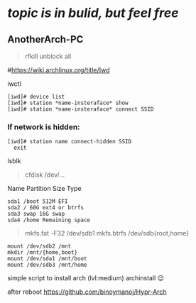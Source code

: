 # *topic is in bulid, but feel free*

## AnotherArch-PC
> rfkill unblock all

#https://wiki.archlinux.org/title/Iwd

iwctl
```
[iwd]# device list
[iwd]# station *name-insteraface* show
[iwd]# station *name-insteraface* connect SSID
```
### If network is hidden:

```
[iwd]# station name connect-hidden SSID
  exit
```

lsblk
>cfdisk /dev/...

Name Partition Size Type
```
sda1 /boot 512M EFI
sda2 / 60G ext4 or btrfs
sda3 swap 16G swap
sda4 /home Remaining space
```

>mkfs.fat -F32 /dev/sdb1
>mkfs.btrfs /dev/sdb{root,home}

```
mount /dev/sdb2 /mnt
mkdir /mnt/{home,boot}
mount /dev/sda1 /mnt/boot
mount /dev/sdb3 /mnt/home
```



simple script to install arch (lvl:medium)
archinstall 😉

after reboot
https://github.com/binoymanoj/Hypr-Arch
